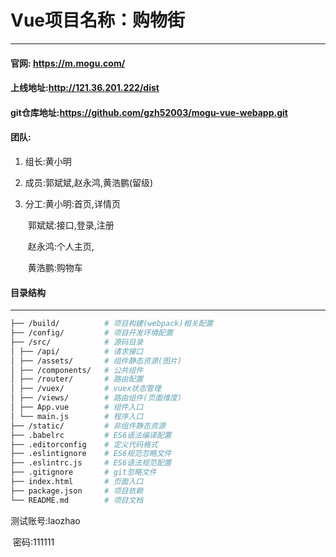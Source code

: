 # Vue项目名称：购物街
------------------------

#### 官网: https://m.mogu.com/ 

#### 上线地址:http://121.36.201.222/dist

#### git仓库地址:https://github.com/gzh52003/mogu-vue-webapp.git

#### 团队:

1. 组长:黄小明

2. 成员:郭斌斌,赵永鸿,黄浩鹏(留级)

3. 分工:黄小明:首页,详情页

   ​		郭斌斌:接口,登录,注册

   ​		赵永鸿:个人主页,

   ​		黄浩鹏:购物车

#### 目录结构
------------------------

```bash
├── /build/          # 项目构建(webpack)相关配置
├── /config/         # 项目开发环境配置
├── /src/            # 源码目录
│ ├── /api/          # 请求接口
│ ├── /assets/       # 组件静态资源(图片)
│ ├── /components/   # 公共组件
│ ├── /router/       # 路由配置
│ ├── /vuex/         # vuex状态管理
│ ├── /views/        # 路由组件(页面维度)
│ ├── App.vue        # 组件入口
│ └── main.js        # 程序入口
├── /static/         # 非组件静态资源
├── .babelrc         # ES6语法编译配置
├── .editorconfig    # 定义代码格式
├── .eslintignore    # ES6规范忽略文件
├── .eslintrc.js     # ES6语法规范配置
├── .gitignore       # git忽略文件
├── index.html       # 页面入口
├── package.json     # 项目依赖
└── README.md        # 项目文档

```
测试账号:laozhao

​		密码:111111
